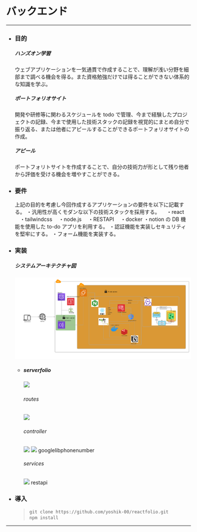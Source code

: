 # バックエンド

---

- ### 目的

  ##### ハンズオン学習

  ウェブアプリケーションを一気通貫で作成することで、理解が浅い分野を細部まで調べる機会を得る。また資格勉強だけでは得ることができない体系的な知識を学ぶ。

  ##### ポートフォリオサイト

  開発や研修等に関わるスケジュールを todo で管理、今まで経験したプロジェクトの記録、今まで使用した技術スタックの記録を視覚的にまとめ自分で振り返る、または他者にアピールすることができるポートフォリオサイトの作成。

  ##### アピール

  ポートフォリトサイトを作成することで、自分の技術力が形として残り他者から評価を受ける機会を増やすことができる。

- ### 要件
  上記の目的を考慮し今回作成するアプリケーションの要件を以下に記載する。
  ・汎用性が高くモダンな以下の技術スタックを採用する。
  　・react
  　・tailwindcss
  　・node.js
  　・RESTAPI
  　・docker
  ・notion の DB 機能を使用した to-do アプリを利用する。
  ・認証機能を実装しセキュリティを堅牢にする。
  ・フォーム機能を実装する。
- ### 実装

  ##### システムアーキテクチャ図

  ![alt text](architecture.png)

  - ##### serverfolio

    <img src="https://img.shields.io/badge/Node%20js-339933?style=for-the-badge&logo=nodedotjs&logoColor=white" />

    ###### routes

      <img src="https://img.shields.io/badge/Express%20js-000000?style=for-the-badge&logo=express&logoColor=white" />

    ###### controller

      <img src="https://img.shields.io/badge/Docker-2CA5E0?style=for-the-badge&logo=docker&logoColor=white" />
      <img src="https://img.shields.io/badge/redis-%23DD0031.svg?&style=for-the-badge&logo=redis&logoColor=white" />
      googlelibphonenumber<img src="" />

    ###### services

      <img src="https://img.shields.io/badge/Notion-000000?style=for-the-badge&logo=notion&logoColor=white" />
      restapi<img src="" />

- ### 導入
  > ```
  > git clone https://github.com/yoshik-00/reactfolio.git
  > npm install
  > ```

---
